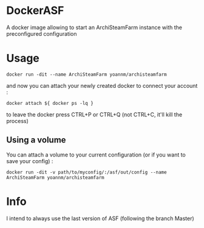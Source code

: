# DockerASF

A docker image allowing to start an ArchiSteamFarm instance with the preconfigured configuration

# Usage

`docker run -dit --name ArchiSteamFarm yoannm/archisteamfarm`

and now you can attach your newly created docker to connect your account :

`docker attach ${ docker ps -lq }`

to leave the docker press CTRL+P or CTRL+Q (not CTRL+C, it'll kill the process)

## Using a volume

You can attach a volume to your current configuration (or if you want to save your config) :

`docker run -dit -v path/to/myconfig/:/asf/out/config --name ArchiSteamFarm yoannm/archisteamfarm`

# Info

I intend to always use the last version of ASF (following the branch Master)